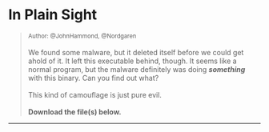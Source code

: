 # In Plain Sight

> <small>Author: @JohnHammond, @Nordgaren</small><br><br>We found some malware, but it deleted itself before we could get ahold of it. It left this executable behind, though. It seems like a normal program, but the malware definitely was doing <i><b>something</b></i> with this binary. Can you find out what?<br><br>This kind of camouflage is just pure evil.  <br><br> <b>Download the file(s) below.</b> 


-------------------

